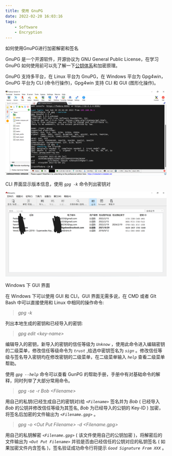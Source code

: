 ```yaml
---
title: 使用 GnuPG
date: 2022-02-20 16:03:16
tags:
    - Software
    - Encryption
---
```


如何使用GnuPG进行加密解密和签名

<!--more-->

GnuPG 是一个开源软件，开源协议为 GNU General Public License，在学习 GnuPG 如何使用前可以先了解一下[公钥体系](A1-公钥体系.md)和加密原理。

GnuPG 支持多平台，在 Linux 平台为 GnuPG，在 Windows 平台为 Gpg4win，GnuPG 平台为 CLI (命令行操作)，Gpg4win 支持 CLI 和 GUI (图形化操作)。

![CLI界面显示版本信息](img/A2-1.png)

CLI 界面显示版本信息，使用 *`gpg -k`* 命令列出密钥对

![Windows下GUI界面](img/A2-2.png)

Windows 下 GUI 界面

在 Windows 下可以使用 GUI 和 CLI，GUI 界面无需多说，在 CMD 或者 GIt Bash 中可以直接使用和 Linux 中相同的操作命令:

> *gpg -k*

列出本地生成的密钥和已经导入的密钥:

> *gpg edit \<key-name\>*

编辑导入的密钥，新导入的密钥的信任等级为 *`Unknow`* ，使用此命令进入编辑密钥的二级菜单，修改信任等级命令为 *`trust`* ,给选中密钥签名为 *`sign`* 。修改信任等级与签名导入密钥均在修改密钥的二级菜单，在二级菜单输入 *`help`* 查看二级菜单帮助。

使用 *`gpg --help`* 命令可以查看 GunPG 的帮助手册，手册中有对基础命令的解释，同时列举了大部分常用命令。

> *gpg -se -r Bob \<Filename\>*

用自己的私钥(已经生成自己的密钥对)给 *`<Filename>`* 签名并为 *Bob* ( 已经导入 *Bob* 的公钥并修改信任等级为其签名, *Bob* 为已经导入的公钥的 Key-ID ) 加密，将签名后加密的文件输出为 *`<Filename.gpg>`* 。

> *gpg -o \<Out Put Filename\> -d \<Filename.gpg\>*

用自己的私钥解密 *`<Filename.gpg>`* ( 该文件使用自己的公钥加密 )，将解密后的文件输出为 *`<Out Put Filename>`* 并验是否由已经信任的公钥对应的私钥签名 ( 如果加密文件内含签名 )，签名验证成功命令行将提示 *`Good Signature From XXX`* 。
